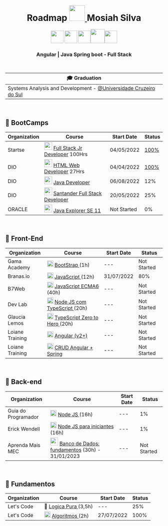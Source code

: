 <h1 align="center"> Roadmap <a  href="https://blogger.googleusercontent.com/img/a/AVvXsEjiw8YnfKdxD0CQ3oN_zm3IjEilIIMzOKOAfUDGMJ_EoyllYwuAmMNXk2Lvwg3Heb6zZv4qtRgnDjxO5gZacVblreTnI5yfseau5rpxYuvUzxu5xpYbxU3v7ovefzBfgPki2KCTUloHMCo0ki--Ov5GKERp3a9iNbYOKu-Uxtl04NrBNimGs-4GtlFs=s16000"/> <img width="50" src="https://user-images.githubusercontent.com/100864562/182005362-10972f01-aebe-4e31-91c1-f846c6c71c6a.png" /> </a> Mosiah Silva</h1>
<p align="center">
<img width="40" src="https://cdn.jsdelivr.net/gh/devicons/devicon/icons/javascript/javascript-original.svg" /> <img width="40" src="https://cdn.jsdelivr.net/gh/devicons/devicon/icons/typescript/typescript-original.svg" /> <img width="40" src="https://cdn.jsdelivr.net/gh/devicons/devicon/icons/angularjs/angularjs-original.svg" /><img width="45" src="https://cdn.jsdelivr.net/gh/devicons/devicon/icons/java/java-original-wordmark.svg" /><img width="40" src="https://cdn.jsdelivr.net/gh/devicons/devicon/icons/spring/spring-original.svg" />
</p>

<div align="center">
  <h3>Angular | Java Spring boot - Full Stack</h3>
</div>

<br>
  
| 🎓 Graduation  |
| --- |
| Systems Analysis and Development - <a href="">@Universidade Cruzeiro do Sul</a>|

<br>
<h2>📌 BootCamps </h2>

| Organization | Course | Start Date | Status |
| ---- | ----- | ---- | ----- |
| Startse | <img width="25" src="https://user-images.githubusercontent.com/100864562/182008732-c94e4f7a-cebb-4c65-8d96-82c661b6dce7.png" /> <a href="https://lms.startse.com/curso/tech-academy-turma-1">Full Stack Jr Developer</a> 100Hrs | 04/05/2022 | <a href="https://drive.google.com/file/d/1_QyeD7nUkO70rMq-UjWriNPJKEBbvhvo/view?usp=sharing">100%</a> |
| DIO | <img width="25" src="https://play-lh.googleusercontent.com/P3xTS7gQrh0S2e_99KmHVGiVUcvepvj4eFFhqU_y6XFRegRoo1fTZ8r6t1MUsmfRxXNJ" /> <a href="https://lms.startse.com/curso/tech-academy-turma-1">HTML Web Developer</a> 27Hrs| 04/04/2022| <a href="https://www.dio.me/certificate/3AA9D759/share">100%</a> |
| DIO | <img width="25" src="https://hermes.digitalinnovation.one/tracks/da6041a9-80ef-409e-bd50-5e7be4dfadf6.png" /> <a href="https://lms.startse.com/curso/tech-academy-turma-1">Java Developer</a>  | 06/08/2022 | 12% |
| DIO | <img width="25" src="https://hermes.digitalinnovation.one/tracks/800fd098-3eef-45e9-9544-544ae396076c.png" /> <a href="https://lms.startse.com/curso/tech-academy-turma-1">Santander Full Stack Developer</a> | 20/05/2022 | 25% |
| ORACLE | <img width="25" src="https://user-images.githubusercontent.com/100864562/183510087-2048a87f-49ad-485c-b20d-a772acb439f5.png"> <a href="https://learn.oracle.com/ols/module/overview/40805/79727"> Java Explorer SE 11 </a> | Not Started | 0% |

<br>
<h2>🎨 Front-End</h2>

| Organization | Course | Start Date | Status |
| ---- | ----- | ---- | ----- |
| Gama Academy | <img width="20" src="https://cdn.jsdelivr.net/gh/devicons/devicon/icons/bootstrap/bootstrap-original-wordmark.svg" /> <a href="https://app.gama.academy/jornada/bc77ea-fundamentos-de-front-end/"> BootStrap </a> (1h) | --- | Not Started |
| Branas.io | <img width="20" src="https://cdn.jsdelivr.net/gh/devicons/devicon/icons/javascript/javascript-original.svg" /> <a href="https://app.branas.io/users/8ac8513f-244f-4092-bce0-6794de4bf142/products/676afa5b-994f-4b2a-a6f7-6221c540e6cc/contents/c967d642-60c7-4941-bed9-7ace14f11436">JavaScript </a> (12h) | 31/07/2022 | 80% |
| B7Web | <img width="20" src="https://cdn.jsdelivr.net/gh/devicons/devicon/icons/javascript/javascript-original.svg" /> <a href="https://alunos.b7web.com.br/curso/javascript/descontruindo-objetos-1">JavaScript ECMA6 </a> (40h) | --- | Not Started |
| Dev Lab | <img width="20" src="https://cdn.jsdelivr.net/gh/devicons/devicon/icons/typescript/typescript-original.svg" />  <a href="https://www.youtube.com/watch?v=W2ld5xRS3cY&list=PLz_YTBuxtxt6_Zf1h-qzNsvVt46H8ziKh&ab_channel=WaldemarNeto-DevLab">Node JS com TypeScript </a> (20h) | --- | Not Started |
| Glaucia Lemos | <img width="20" src="https://cdn.jsdelivr.net/gh/devicons/devicon/icons/typescript/typescript-original.svg" />  <a href="https://www.youtube.com/playlist?list=PLb2HQ45KP0Wsk-p_0c6ImqBAEFEY-LU9H"> TypeScript Zero to Hero </a> (20h) | --- | Not Started |
| Loiane Training | <img width="20" src="https://cdn.jsdelivr.net/gh/devicons/devicon/icons/angularjs/angularjs-original.svg" /> <a href="https://loiane.training/curso/angular"> Angular (v2+)</a> | --- |  Not Started |
| Loiane Training | <img width="20" src="https://cdn.jsdelivr.net/gh/devicons/devicon/icons/angularjs/angularjs-original.svg" /> <a href="https://loiane.training/curso/crud-angular-spring"> CRUD Angular + Spring </a> | --- | Not Started |


<br>          
<h2>🧮 Back-end </h2>

| Organization | Course | Start Date | Status |
| ---- | ----- | ---- | ----- |
| Guia do Programador | <img width="20" src="https://cdn.jsdelivr.net/gh/devicons/devicon/icons/nodejs/nodejs-plain.svg" /> <a href="https://cursos.ead.education/curso/node-js/"> Node JS </a> (16h) | --- | 1% |
| Erick Wendell | <img width="20" src="https://cdn.jsdelivr.net/gh/devicons/devicon/icons/nodejs/nodejs-plain.svg" /> <a href="https://erickwendel.teachable.com/p/node-js-para-iniciantes-nodebr"> Node JS para iniciantes </a> (16h) | --- | 1% |
| Aprenda Mais MEC | <img width="25" src="https://www.seekpng.com/png/full/336-3362777_mysql-logo-black-and-white-close-icon-png.png" /> <a href="https://aprendamais.mec.gov.br/course/view.php?id=467">Banco de Dados: fundamentos</a> (30h) - 31/01/2023 | --- | Not Started |

<br>
<h2>💾 Fundamentos </h2>

| Organization | Course | Start Date | Status |
| ---- | ----- | ---- | ----- |
| Let's Code | 🧠 <a href="https://cursos.letscode.com.br/curso-digital/2120c9f0-02ba-45c1-a81d-3ed26232cc0c">Logica Pura </a> (3,5h) | --- | 25%|
| Let's Code | <img width="20" src="https://cdn.jsdelivr.net/gh/devicons/devicon/icons/thealgorithms/thealgorithms-original.svg" /> <a href="https://cursos.letscode.com.br/curso-digital/5e4b6418-bbc5-4386-af61-a73990a4a745">Algoritmos </a> (2h) | 27/07/2022 | 100% |


